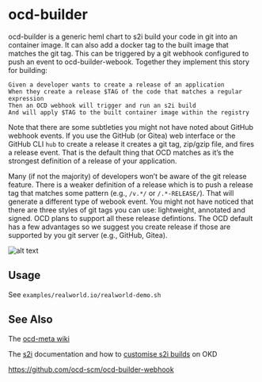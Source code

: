 # ocd-builder

ocd-builder is a generic heml chart to s2i build your code in git into an container image. It can also add a docker tag to the built image that matches the git tag. This can be triggered by a git webhook configured to push an event to ocd-builder-webook. Together they implement this story for building:

```
Given a developer wants to create a release of an application 
When they create a release $TAG of the code that matches a regular expression
Then an OCD webhook will trigger and run an s2i build
And will apply $TAG to the built container image within the registry
```

Note that there are some subtleties you might not have noted about GitHub webhook events. If you use the GitHub (or Gitea) web interface or the GitHub CLI `hub` to create a release it creates a git tag, zip/gzip file, and fires a release event. That is the default thing that OCD matches as it’s the strongest definition of a release of your application.

Many (if not the majority) of developers won’t be aware of the git release feature. There is a weaker definition of a release which is to push a release tag that matches some pattern (e.g., `/v.*/` or `/.*-RELEASE/`). That will generate a different type of webook event. You might not have noticed that there are three styles of git tags you can use: lightweight, annotated and signed. OCD plans to support all these release defintions. The OCD default has a few advantages so we suggest you create release if those are supported by you git server (e.g., GitHub, Gitea). 

![alt text][ocd-build-components]

[ocd-build-components]: https://github.com/ocd-scm/ocd-meta/blob/master/imgs/ocd-builder.png?raw=true "OCD Builder Components"

## Usage

See `examples/realworld.io/realworld-demo.sh`

## See Also

The [ocd-meta wiki](https://github.com/ocd-scm/ocd-meta/wiki)

The [s2i](https://github.com/openshift/source-to-image/blob/master/README.md) documentation and how to [customise s2i builds](https://docs.openshift.com/container-platform/3.11/using_images/s2i_images/customizing_s2i_images.html) on OKD

https://github.com/ocd-scm/ocd-builder-webhook
